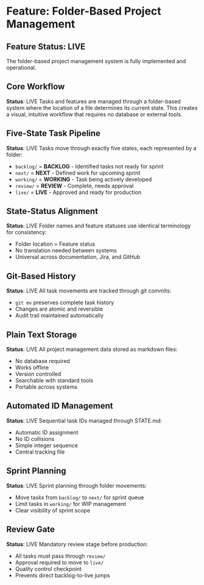 # Feature: Folder-Based Project Management

## Feature Status: LIVE

The folder-based project management system is fully implemented and operational.

## Core Workflow
**Status**: LIVE
Tasks and features are managed through a folder-based system where the location of a file determines its current state. This creates a visual, intuitive workflow that requires no database or external tools.

## Five-State Task Pipeline
**Status**: LIVE
Tasks move through exactly five states, each represented by a folder:
- `backlog/` = **BACKLOG** - Identified tasks not ready for sprint
- `next/` = **NEXT** - Defined work for upcoming sprint
- `working/` = **WORKING** - Task being actively developed
- `review/` = **REVIEW** - Complete, needs approval
- `live/` = **LIVE** - Approved and ready for production

## State-Status Alignment
**Status**: LIVE
Folder names and feature statuses use identical terminology for consistency:
- Folder location = Feature status
- No translation needed between systems
- Universal across documentation, Jira, and GitHub

## Git-Based History
**Status**: LIVE
All task movements are tracked through git commits:
- `git mv` preserves complete task history
- Changes are atomic and reversible
- Audit trail maintained automatically

## Plain Text Storage
**Status**: LIVE
All project management data stored as markdown files:
- No database required
- Works offline
- Version controlled
- Searchable with standard tools
- Portable across systems

## Automated ID Management
**Status**: LIVE
Sequential task IDs managed through STATE.md:
- Automatic ID assignment
- No ID collisions
- Simple integer sequence
- Central tracking file

## Sprint Planning
**Status**: LIVE
Sprint planning through folder movements:
- Move tasks from `backlog/` to `next/` for sprint queue
- Limit tasks in `working/` for WIP management
- Clear visibility of sprint scope

## Review Gate
**Status**: LIVE
Mandatory review stage before production:
- All tasks must pass through `review/`
- Approval required to move to `live/`
- Quality control checkpoint
- Prevents direct backlog-to-live jumps